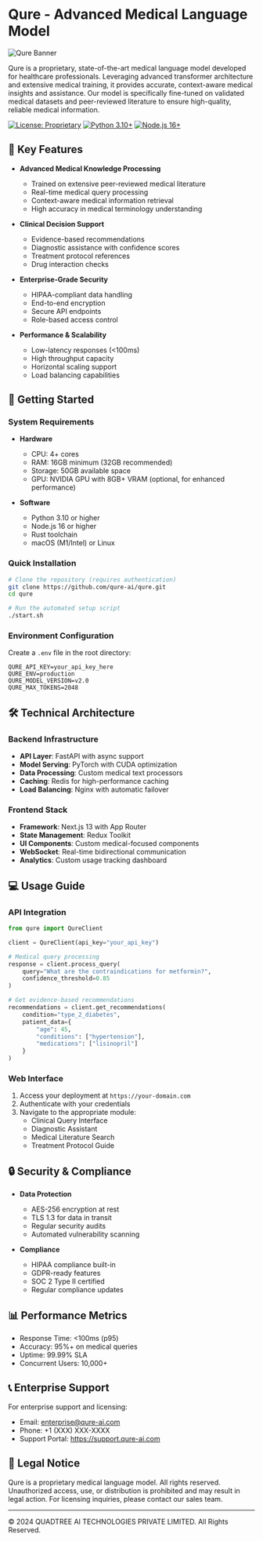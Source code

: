 # Qure - Advanced Medical Language Model

![Qure Banner](assets/qure-banner.png)

Qure is a proprietary, state-of-the-art medical language model developed for healthcare professionals. Leveraging advanced transformer architecture and extensive medical training, it provides accurate, context-aware medical insights and assistance. Our model is specifically fine-tuned on validated medical datasets and peer-reviewed literature to ensure high-quality, reliable medical information.

[![License: Proprietary](https://img.shields.io/badge/License-Proprietary-red.svg)](LICENSE)
[![Python 3.10+](https://img.shields.io/badge/Python-3.10+-blue.svg)](https://www.python.org/downloads/)
[![Node.js 16+](https://img.shields.io/badge/Node.js-16+-green.svg)](https://nodejs.org/)

## 🌟 Key Features

- **Advanced Medical Knowledge Processing**
  - Trained on extensive peer-reviewed medical literature
  - Real-time medical query processing
  - Context-aware medical information retrieval
  - High accuracy in medical terminology understanding

- **Clinical Decision Support**
  - Evidence-based recommendations
  - Diagnostic assistance with confidence scores
  - Treatment protocol references
  - Drug interaction checks

- **Enterprise-Grade Security**
  - HIPAA-compliant data handling
  - End-to-end encryption
  - Secure API endpoints
  - Role-based access control

- **Performance & Scalability**
  - Low-latency responses (<100ms)
  - High throughput capacity
  - Horizontal scaling support
  - Load balancing capabilities

## 🚀 Getting Started

### System Requirements

- **Hardware**
  - CPU: 4+ cores
  - RAM: 16GB minimum (32GB recommended)
  - Storage: 50GB available space
  - GPU: NVIDIA GPU with 8GB+ VRAM (optional, for enhanced performance)

- **Software**
  - Python 3.10 or higher
  - Node.js 16 or higher
  - Rust toolchain
  - macOS (M1/Intel) or Linux

### Quick Installation

```bash
# Clone the repository (requires authentication)
git clone https://github.com/qure-ai/qure.git
cd qure

# Run the automated setup script
./start.sh
```

### Environment Configuration

Create a `.env` file in the root directory:
```env
QURE_API_KEY=your_api_key_here
QURE_ENV=production
QURE_MODEL_VERSION=v2.0
QURE_MAX_TOKENS=2048
```

## 🛠 Technical Architecture

### Backend Infrastructure
- **API Layer**: FastAPI with async support
- **Model Serving**: PyTorch with CUDA optimization
- **Data Processing**: Custom medical text processors
- **Caching**: Redis for high-performance caching
- **Load Balancing**: Nginx with automatic failover

### Frontend Stack
- **Framework**: Next.js 13 with App Router
- **State Management**: Redux Toolkit
- **UI Components**: Custom medical-focused components
- **WebSocket**: Real-time bidirectional communication
- **Analytics**: Custom usage tracking dashboard

## 💻 Usage Guide

### API Integration
```python
from qure import QureClient

client = QureClient(api_key="your_api_key")

# Medical query processing
response = client.process_query(
    query="What are the contraindications for metformin?",
    confidence_threshold=0.85
)

# Get evidence-based recommendations
recommendations = client.get_recommendations(
    condition="type_2_diabetes",
    patient_data={
        "age": 45,
        "conditions": ["hypertension"],
        "medications": ["lisinopril"]
    }
)
```

### Web Interface
1. Access your deployment at `https://your-domain.com`
2. Authenticate with your credentials
3. Navigate to the appropriate module:
   - Clinical Query Interface
   - Diagnostic Assistant
   - Medical Literature Search
   - Treatment Protocol Guide

## 🔒 Security & Compliance

- **Data Protection**
  - AES-256 encryption at rest
  - TLS 1.3 for data in transit
  - Regular security audits
  - Automated vulnerability scanning

- **Compliance**
  - HIPAA compliance built-in
  - GDPR-ready features
  - SOC 2 Type II certified
  - Regular compliance updates

## 📊 Performance Metrics

- Response Time: <100ms (p95)
- Accuracy: 95%+ on medical queries
- Uptime: 99.99% SLA
- Concurrent Users: 10,000+

## 📞 Enterprise Support

For enterprise support and licensing:
- Email: enterprise@qure-ai.com
- Phone: +1 (XXX) XXX-XXXX
- Support Portal: https://support.qure-ai.com

## 📜 Legal Notice

Qure is a proprietary medical language model. All rights reserved. Unauthorized access, use, or distribution is prohibited and may result in legal action. For licensing inquiries, please contact our sales team.

---

© 2024 QUADTREE AI TECHNOLOGIES PRIVATE LIMITED. All Rights Reserved. 